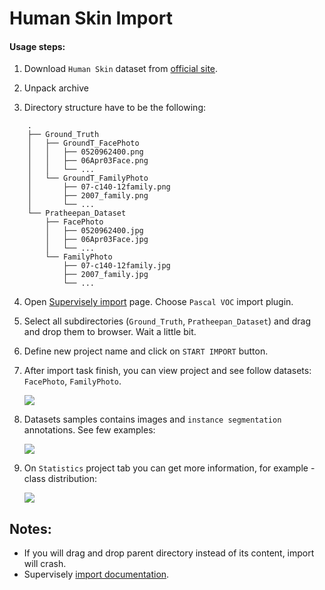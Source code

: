 # Human Skin Import


#### Usage steps:
1) Download `Human Skin` dataset from [official site](http://cs-chan.com/project1.htm). 

2) Unpack archive

3) Directory structure have to be the following:

```
 	.	
 	├── Ground_Truth	
 	│   ├── GroundT_FacePhoto	
 	│   │   ├── 0520962400.png	
 	│   │   ├── 06Apr03Face.png	
 	│   │   └── ...	
 	│   └── GroundT_FamilyPhoto	
 	│       ├── 07-c140-12family.png	
 	│       ├── 2007_family.png	
 	│       └── ...	
 	└── Pratheepan_Dataset	
 	    ├── FacePhoto	
 	    │   ├── 0520962400.jpg	
 	    │   ├── 06Apr03Face.jpg	
 	    │   └── ...	
 	    └── FamilyPhoto	
 	        ├── 07-c140-12family.jpg	
 	        ├── 2007_family.jpg	
 	        └── ...	

```
 
4) Open [Supervisely import](supervise.ly/import) page. Choose `Pascal VOC` import plugin.

5) Select all subdirectories (`Ground_Truth`, `Pratheepan_Dataset`) and drag and drop them to browser. Wait a little bit.

6) Define new project name and click on `START IMPORT` button.

7) After import task finish, you can view project and see follow datasets: `FacePhoto`, `FamilyPhoto`.

    ![](https://i.imgur.com/GvCtlII.png)

8) Datasets samples contains images and `instance segmentation` annotations. See few examples:

    ![](https://i.imgur.com/BxvV7oY.png)
    

9) On `Statistics` project tab you can get more information, for example - class distribution:

    ![](https://i.imgur.com/2mgMEBe.png)
    
## Notes:
* If you will drag and drop parent directory instead of its content, import will crash.
* Supervisely [import documentation](https://docs.supervise.ly/import/).
